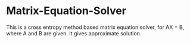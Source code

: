 Matrix-Equation-Solver
======================

This is a cross entropy method based matrix equation solver, for AX = B, where A and B are given. It gives approximate solution.
